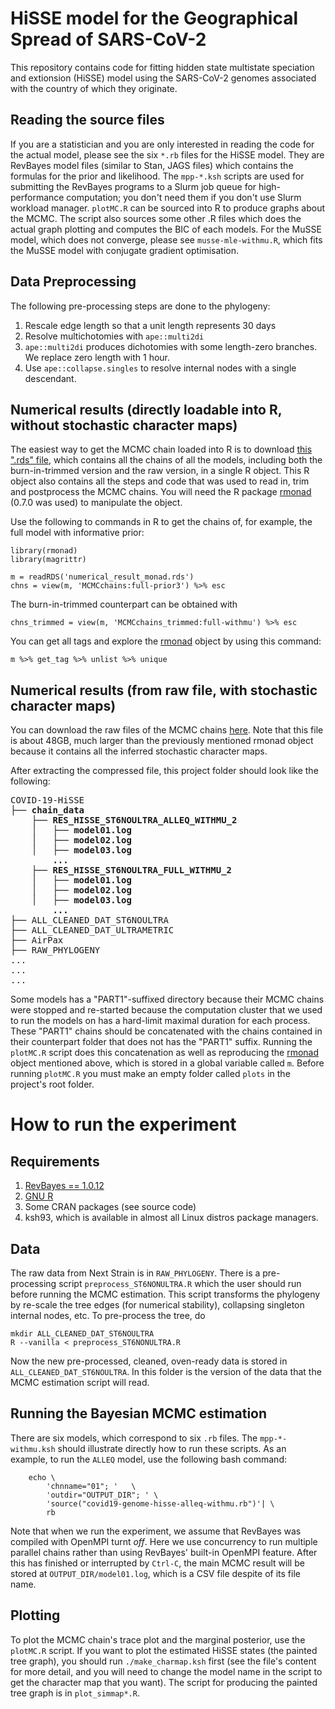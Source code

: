 # HiSSE model for the Geographical Spread of SARS-CoV-2

This repository contains code for fitting hidden state multistate speciation and extionsion (HiSSE) model using the SARS-CoV-2 genomes associated with the country of which they originate.


## Reading the source files

If you are a statistician and you are only interested in reading the code for the actual model, please see the six `*.rb` files for the HiSSE model. They are RevBayes model files (similar to Stan, JAGS files) which contains the formulas for the prior and likelihood. The `mpp-*.ksh` scripts are used for submitting the RevBayes programs to a Slurm job queue for high-performance computation; you don't need them if you don't use Slurm workload manager. `plotMC.R` can be sourced into R to produce graphs about the MCMC. The script also sources some other .R files which does the actual graph plotting and computes the BIC of each models. For the MuSSE model, which does not converge, please see `musse-mle-withmu.R`, which fits the MuSSE model with conjugate gradient optimisation. 


## Data Preprocessing

The following pre-processing steps are done to the phylogeny:

1. Rescale edge length so that a unit length represents 30 days
2. Resolve multichotomies with `ape::multi2di`
3. `ape::multi2di` produces dichotomies with some length-zero branches. We replace zero length with 1 hour.
4. Use `ape::collapse.singles` to resolve internal nodes with a single descendant.

## Numerical results (directly loadable into R, without stochastic character maps)

The easiest way to get the MCMC chain loaded into R is to download [this ".rds" file](https://liuonline-my.sharepoint.com/:u:/g/personal/haoki85_liu_se/Ebr3IuVEmT1IsDW5L3KmGeoB92tSmHirTK3ixUYU2oAJCQ), which contains all the chains of all the models, including both the burn-in-trimmed version and the raw version, in a single R object. This R object also contains all the steps and code
that was used to read in, trim and postprocess the MCMC chains. You will need the R package [rmonad](https://cran.r-project.org/web/packages/rmonad/) (0.7.0 was used) to manipulate the object.

Use the following to commands in R to get the chains of, for example, the full model with informative prior:

```
library(rmonad)
library(magrittr)

m = readRDS('numerical_result_monad.rds')
chns = view(m, 'MCMCchains:full-prior3') %>% esc
```

The burn-in-trimmed counterpart can be obtained with

```
chns_trimmed = view(m, 'MCMCchains_trimmed:full-withmu') %>% esc
```

You can get all tags and explore the [rmonad](https://cran.r-project.org/web/packages/rmonad/) object by using this command:

```
m %>% get_tag %>% unlist %>% unique
```


## Numerical results (from raw file, with stochastic character maps)

You can download the raw files of the MCMC chains [here](https://liuonline-my.sharepoint.com/:u:/g/personal/haoki85_liu_se/ESWzGZ9IbkVMirVr1QmRQ1MBGs2Q_TtY_1EaZnLpcUrYVw?e=fndEqP). Note that this file is about 48GB, much larger than the previously mentioned rmonad object because it contains all the inferred stochastic character maps.

After extracting the compressed file, this project folder should look like the following:

<pre>
COVID-19-HiSSE
<b>├── chain_data
    ├── RES_HISSE_ST6NOULTRA_ALLEQ_WITHMU_2
    │   ├── model01.log
    │   ├── model02.log
    │   ├── model03.log
        ...
    ├── RES_HISSE_ST6NOULTRA_FULL_WITHMU_2
    │   ├── model01.log
    │   ├── model02.log
    │   ├── model03.log
        ...
</b>├── ALL_CLEANED_DAT_ST6NOULTRA
├── ALL_CLEANED_DAT_ULTRAMETRIC
├── AirPax
├── RAW_PHYLOGENY
...
...
...
</pre>

Some models has a "PART1"-suffixed directory because their MCMC chains were stopped and re-started because the computation cluster that we used to run the models on has a hard-limit maximal duration for each process. These "PART1" chains should be concatenated with the chains contained in their counterpart folder that does not has the "PART1" suffix. Running the `plotMC.R` script does this concatenation as well as reproducing the [rmonad](https://cran.r-project.org/web/packages/rmonad/) object mentioned above, which is stored in a global variable called `m`. Before running `plotMC.R` you must make an empty folder called `plots` in the project's root folder.

# How to run the experiment

## Requirements

1. [RevBayes == 1.0.12](https://revbayes.github.io)
2. [GNU R](https://www.r-project.org)
3. Some CRAN packages (see source code)
4. ksh93, which is available in almost all Linux distros package managers.

## Data

The raw data from Next Strain is in `RAW_PHYLOGENY`. There is a pre-processing script `preprocess_ST6NONULTRA.R` which the user should run before running the MCMC estimation. This script transforms the phylogeny by re-scale the tree edges (for numerical stability), collapsing singleton internal nodes, etc. To pre-process the tree, do 

```
mkdir ALL_CLEANED_DAT_ST6NOULTRA
R --vanilla < preprocess_ST6NONULTRA.R
```

Now the new pre-processed, cleaned, oven-ready data is stored in `ALL_CLEANED_DAT_ST6NOULTRA`. In this folder is the version of the data that the MCMC estimation script will read.


## Running the Bayesian MCMC estimation

There are six models, which correspond to six `.rb` files. The `mpp-*-withmu.ksh` should illustrate directly how to run these scripts.
As an example, to run the `ALLEQ` model, use the following bash command:

```
    echo \
        'chnname="01"; '   \
        'outdir="OUTPUT_DIR"; ' \
        'source("covid19-genome-hisse-alleq-withmu.rb")'| \
        rb
```

Note that when we run the experiment, we assume that RevBayes was compiled with OpenMPI turnt *off*. Here we use concurrency to run multiple parallel chains rather than using RevBayes' built-in OpenMPI feature. After this has finished or interrupted by `Ctrl-C`, the main MCMC result will be stored at `OUTPUT_DIR/model01.log`, which is a CSV file despite of its file name.


## Plotting

To plot the MCMC chain's trace plot and the marginal posterior, use the `plotMC.R` script. If you want to plot the estimated HiSSE states (the painted tree graph), you should run `./make_charmap.ksh` first (see the file's content for more detail, and you will need to change the model name in the script to get the character map that you want). The script for producing the painted tree graph is in `plot_simmap*.R`.

